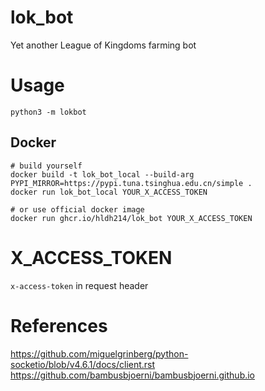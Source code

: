 # lok_bot

Yet another League of Kingdoms farming bot

# Usage

```shell
python3 -m lokbot
```

## Docker

```shell
# build yourself
docker build -t lok_bot_local --build-arg PYPI_MIRROR=https://pypi.tuna.tsinghua.edu.cn/simple .
docker run lok_bot_local YOUR_X_ACCESS_TOKEN

# or use official docker image
docker run ghcr.io/hldh214/lok_bot YOUR_X_ACCESS_TOKEN
```

# X_ACCESS_TOKEN

`x-access-token` in request header

# References

https://github.com/miguelgrinberg/python-socketio/blob/v4.6.1/docs/client.rst
https://github.com/bambusbjoerni/bambusbjoerni.github.io
